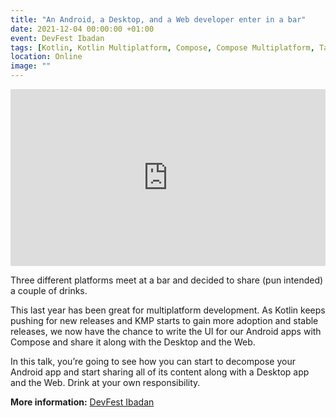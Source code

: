 ```yaml
---
title: "An Android, a Desktop, and a Web developer enter in a bar"
date: 2021-12-04 00:00:00 +01:00
event: DevFest Ibadan
tags: [Kotlin, Kotlin Multiplatform, Compose, Compose Multiplatform, Talk]
location: Online
image: ""
---
```


<div style="left: 0; width: 100%; height: 0; position: relative; padding-bottom: 56.1972%;">
	<iframe src="https://speakerdeck.com/player/b8447969a4084f3dac7ca55bed33add8" style="border: 0; top: 0; left: 0; width: 100%; height: 100%; position: absolute;" allowfullscreen scrolling="no" allow="encrypted-media">
	</iframe>
</div>

Three different platforms meet at a bar and decided to share (pun intended) a couple of drinks.

This last year has been great for multiplatform development. As Kotlin keeps pushing for new releases and KMP starts to gain more adoption and stable releases, we now have the chance to write the UI for our Android apps with Compose and share it along with the Desktop and the Web.

In this talk, you’re going to see how you can start to decompose your Android app and start sharing all of its content along with a Desktop app and the Web. Drink at your own responsibility.

**More information:** <a href="https://gdg.community.dev/events/details/google-gdg-ibadan-presents-devfest-ibadan-2021/" rel="noopener">DevFest Ibadan</a>	
